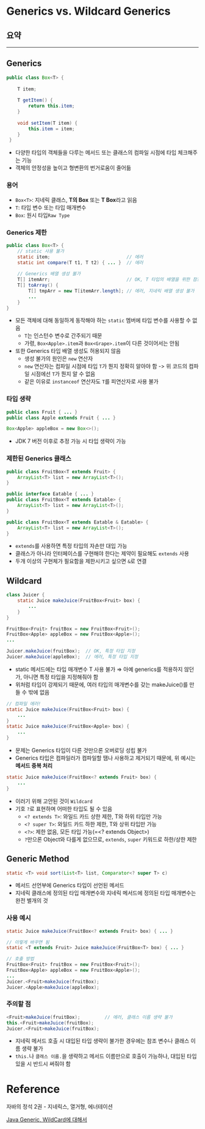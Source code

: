 # Generics vs. Wildcard Generics

## 요약

---

## Generics

```java
public class Box<T> {
    
    T item;
    
    T getItem() { 
        return this.item;
    }
    
    void setItem(T item) {
        this.item = item;
    }
 }
```
- 다양한 타입의 객체들을 다루는 메서드 또는 클래스의 컴파일 시점에 타입 체크해주는 기능
- 객체의 안정성을 높이고 형변환의 번거로움이 줄어듦

### 용어

- `Box<T>`: 지네릭 클래스, **T의 Box** 또는 **T Box**라고 읽음
- `T`: 타입 변수 또는 타입 매개변수
- `Box`: 원시 타입`Raw Type`

### Generics 제한

```java
public class Box<T> {
    // static 사용 불가
    static item;                            // 에러
    static int compare(T t1, T t2) { ... }  // 에러
    
    // Generics 배열 생성 불가
    T[] itemArr;                            // OK, T 타입의 배열을 위한 참조 변수
    T[] toArray() {
        T[] tmpArr = new T[itemArr.length]; // 에러, 지네릭 배열 생성 불가
		...
    }
}
```
- 모든 객체에 대해 동일하게 동작해야 하는 `static` 멤버에 타입 변수를 사용할 수 없음
  - `T`는 인스턴수 변수로 간주되기 때문
  - 가령, `Box<Apple>.item`과 `Box<Grape>.item`이 다른 것이어서는 안됨
- 또한 Generics 타입 배열 생성도 허용되지 않음
  - 생성 불가의 원인은 `new` 연산자
  - `new` 연산자는 컴파일 시점에 타입 `T`가 뭔지 정확히 알아야 함 -> 위 코드의 컴파일 시점에선 `T`가 뭔지 알 수 없음
  - 같은 이유로 `instanceof` 연산자도 `T`를 피연산자로 사용 불가

### 타입 생략
```java
public class Fruit { ... }
public class Apple extends Fruit { ... }

Box<Apple> appleBox = new Box<>();
```
- JDK 7 버전 이후로 추정 가능 시 타입 생략이 가능

### 제한된 Generics 클래스
```java
public class FruitBox<T extends Fruit> { 
	ArrayList<T> list = new ArrayList<T>();
}

public interface Eatable { ... }
public class FruitBox<T extends Eatable> { 
	ArrayList<T> list = new ArrayList<T>();
}

public class FruitBox<T extends Eatable & Eatable> { 
	ArrayList<T> list = new ArrayList<T>();
}
```
- `extends`를 사용하면 특정 타입의 자손만 대입 가능
- 클래스가 아니라 인터페이스를 구현해야 한다는 제약이 필요해도 `extends` 사용
- 두개 이상의 구현체가 필요함을 제한시키고 싶으면 `&`로 연결

## Wildcard
```java
class Juicer {
	static Juice makeJuice(FruitBox<Fruit> box) {
		...
	}
}

FruitBox<Fruit> fruitBox = new FruitBox<Fruit>();
FruitBox<Apple> appleBox = new FruitBox<Apple>();
...

Juicer.makeJuice(fruitBox);  // OK, 특정 타입 지정
Juicer.makeJuice(appleBox);  // 에러, 특정 타입 지정
```
- static 메서드에는 타입 매개변수 T 사용 불가 ⇒ 아예 generics를 적용하지 않던가, 아니면 특정 타입을 지정해줘야 함
- 위처럼 타입이 강제되기 때문에, 여러 타입의 매개변수를 갖는 makeJuice()를 만들 수 밖에 없음

```java
// 컴파일 에러!
static Juice makeJuice(FruitBox<Fruit> box) {
	...
}
static Juice makeJuice(FruitBox<Apple> box) {
	...
}
```
- 문제는 Generics 타입이 다른 것만으론 오버로딩 성립 불가
- Generics 타입은 컴파일러가 컴파일할 땜나 사용하고 제거되기 때문에, 위 예시는 **메서드 중복 처리**

```java
static Juice makeJuice(FruitBox<? extends Fruit> box) {
	...
}
```
- 이러기 위해 고안된 것이 `Wildcard`
- 기호 `?`로 표현하며 어떠한 타입도 될 수 있음
  - `<? extends T>`: 와일드 카드 상한 제한, T와 하위 타입만 가능
  - `<? super T>`: 와일드 카드 하한 제한, T와 상위 타입만 가능
  - `<?>`: 제한 없음, 모든 타입 가능(=<? extends Object>)
  - `?`만으론 Object와 다를게 없으므로, `extends`, `super` 키워드로 하한/상한 제한

## Generic Method
```java
static <T> void sort(List<T> list, Comparator<? super T> c)
```
- 메서드 선언부에 Generics 타입이 선언된 메서드
- 지네릭 클래스에 정의된 타입 매개변수와 지네릭 메서드에 정의된 타입 매개변수는 완전 별개의 것

### 사용 예시
```java
static Juice makeJuice(FruitBox<? extends Fruit> box) { ... }

// 이렇게 바꾸면 됨
static <T extends Fruit> Juice makeJuice(FruitBox<T> box) { ... }

// 호출 방법
FruitBox<Fruit> fruitBox = new FruitBox<Fruit>();
FruitBox<Apple> appleBox = new FruitBox<Apple>();
...
Juicer.<Fruit>makeJuice(fruitBox);
Juicer.<Apple>makeJuice(appleBox);
```
### 주의할 점 
```java
<Fruit>makeJuice(fruitBox);         // 에러, 클래스 이름 생략 불가
this.<Fruit>makeJuice(fruitBox);
Juicer.<Fruit>makeJuice(fruitBox);
```
- 지네릭 메서드 호출 시 대입된 타입 생략이 불가한 경우에는 참조 변수나 클래스 이름 생략 불가
- `this.`나 `클래스 이름.`을 생략하고 메서드 이름만으로 호출이 가능하나, 대입된 타입 있을 시 반드시 써줘야 함

# Reference

자바의 정석 2권 - 지네릭스, 열거형, 에너테이션

[Java Generic, WildCard에 대해서](https://velog.io/@eversong/Java-Generic-WildCard에-대해서)